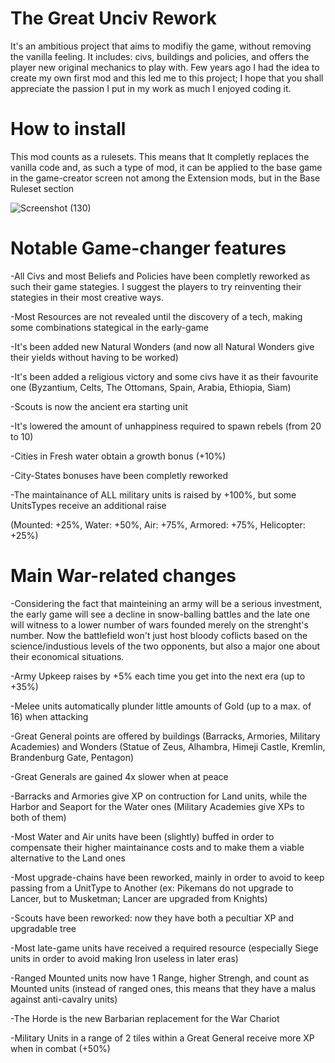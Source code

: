 # The Great Unciv Rework
It's an ambitious project that aims to modifiy the game, without removing the vanilla feeling. It includes: civs, buildings and policies, and offers the player new original mechanics to play with. Few years ago I had the idea to create my own first mod and this led me to this project; I hope that you shall appreciate the passion I put in my work as much I enjoyed coding it.



# How to install
This mod counts as a rulesets. This means that It completly replaces the vanilla code and, as such a type of mod, it can be applied to the base game in the game-creator screen not among the Extension mods, but in the Base Ruleset section

![Screenshot (130)](https://user-images.githubusercontent.com/102094544/220199396-d4b7b514-f521-4c37-8cd9-07aa77811ba0.png)


# Notable Game-changer features

-All Civs and most Beliefs and Policies have been completly reworked as such their game stategies. I suggest the players to try reinventing their stategies in their most creative ways.

-Most Resources are not revealed until the discovery of a tech, making some combinations stategical in the early-game

-It's been added new Natural Wonders (and now all Natural Wonders give their yields without having to be worked)

-It's been added a religious victory and some civs have it as their favourite one (Byzantium, Celts, The Ottomans, Spain, Arabia, Ethiopia, Siam)

-Scouts is now the ancient era starting unit

-It's lowered the amount of unhappiness required to spawn rebels (from 20 to 10)

-Cities in Fresh water obtain a growth bonus (+10%)

-City-States bonuses have been completly reworked

-The maintainance of ALL military units is raised by +100%, but some UnitsTypes receive an additional raise

(Mounted: +25%,
 Water: +50%,
 Air: +75%,
 Armored: +75%,
 Helicopter: +25%)
 
 
# Main War-related changes
  
-Considering the fact that mainteining an army will be a serious investment, the early game will see a decline in snow-balling battles and the late one will witness to a lower number of wars founded merely on the strenght's number. Now the battlefield won't just host bloody coflicts based on the science/industious levels of the two opponents, but also a major one about their economical situations.

-Army Upkeep raises by +5% each time you get into the next era (up to +35%)

-Melee units automatically plunder little amounts of Gold (up to a max. of 16) when attacking

-Great General points are offered by buildings (Barracks, Armories, Military Academies) and Wonders (Statue of Zeus, Alhambra, Himeji Castle, Kremlin, Brandenburg Gate, Pentagon)

-Great Generals are gained 4x slower when at peace

-Barracks and Armories give XP on contruction for Land units, while the Harbor and Seaport for the Water ones (Military Academies give XPs to both of them)

-Most Water and Air units have been (slightly) buffed in order to compensate their higher maintainance costs and to make them a viable alternative to the Land ones
 
 -Most upgrade-chains have been reworked, mainly in order to avoid to keep passing from a UnitType to Another (ex: Pikemans do not upgrade to Lancer, but to Musketman; Lancer are upgraded from Knights)
 
 -Scouts have been reworked: now they have both a pecultiar XP and upgradable tree
 
 -Most late-game units have received a required resource (especially Siege units in order to avoid making Iron useless in later eras)
 
 -Ranged Mounted units now have 1 Range, higher Strengh, and count as Mounted units (instead of ranged ones, this means that they have a malus against anti-cavalry units)
 
 -The Horde is the new Barbarian replacement for the War Chariot
 
 -Military Units in a range of 2 tiles within a Great General receive more XP when in combat (+50%)
